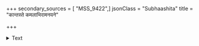 +++
secondary_sources = [ "MSS_9422",]
jsonClass = "Subhaashita"
title = "कान्तस्ते कमलाभिरामनयने"

+++

<details><summary>Text</summary>

कान्तस्ते कमलाभिरामनयने कल्पे हि देशान्तरं गन्तेति श्रुतमद्य लोकवचनात् तथ्यं किमेतद् वचः।  
पृष्टा सेति मया दयाधननिधे प्रोवाच दीनानना यत् तद् वक्तुमपि क्षमा न रसना मे जायते साम्प्रतम्॥
</details>
